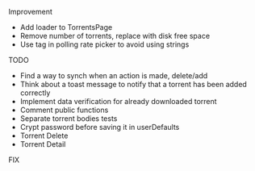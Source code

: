 Improvement

-	Add loader to TorrentsPage
-	Remove number of torrents, replace with disk free space
-	Use tag in polling rate picker to avoid using strings

TODO

-	Find a way to synch when an action is made, delete/add
-	Think about a toast message to notify that a torrent has been added correctly
-	Implement data verification for already downloaded torrent
-	Comment public functions
-	Separate torrent bodies tests
-	Crypt password before saving it in userDefaults
-	Torrent Delete
-	Torrent Detail

FIX
